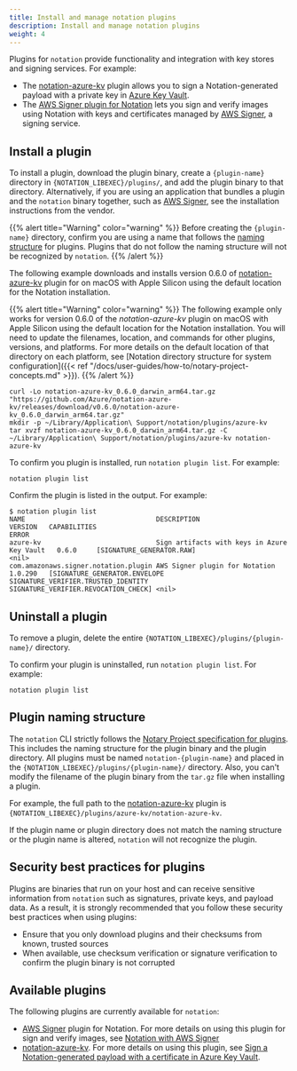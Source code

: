 ```yaml
---
title: Install and manage notation plugins
description: Install and manage notation plugins
weight: 4
---
```


Plugins for `notation` provide functionality and integration with key stores and signing services. For example:
- The [notation-azure-kv](https://github.com/Azure/notation-azure-kv) plugin allows you to sign a Notation-generated payload with a private key in [Azure Key Vault](https://learn.microsoft.com/en-us/azure/key-vault/general/overview?wt.mc_id=azurelearn_inproduct_oss_notaryproject).
- The [AWS Signer plugin for Notation](https://docs.aws.amazon.com/signer/latest/developerguide/image-signing-prerequisites.html) lets you sign and verify images using Notation with keys and certificates managed by [AWS Signer](https://docs.aws.amazon.com/signer/latest/developerguide/Welcome.html), a signing service.

## Install a plugin

To install a plugin, download the plugin binary, create a `{plugin-name}` directory in `{NOTATION_LIBEXEC}/plugins/`, and add the plugin binary to that directory. Alternatively, if you are using an application that bundles a plugin and the `notation` binary together, such as [AWS Signer](https://docs.aws.amazon.com/signer/latest/developerguide/image-signing-prerequisites.html), see the installation instructions from the vendor.

{{% alert title="Warning" color="warning" %}}
Before creating the `{plugin-name}` directory, confirm you are using a name that follows the [naming structure](#plugin-naming-structure) for plugins. Plugins that do not follow the naming structure will not be recognized by `notation`.
{{% /alert %}}

The following example downloads and installs version 0.6.0 of [notation-azure-kv](https://github.com/Azure/notation-azure-kv) plugin for on macOS with Apple Silicon using the default location for the Notation installation.

{{% alert title="Warning" color="warning" %}}
The following example only works for version 0.6.0 of the *notation-azure-kv* plugin on macOS with Apple Silicon using the default location for the Notation installation. You will need to update the filenames, location, and commands for other plugins, versions, and platforms. For more details on the default location of that directory on each platform, see [Notation directory structure for system configuration]({{< ref "/docs/user-guides/how-to/notary-project-concepts.md" >}}).
{{% /alert %}}

```console
curl -Lo notation-azure-kv_0.6.0_darwin_arm64.tar.gz "https://github.com/Azure/notation-azure-kv/releases/download/v0.6.0/notation-azure-kv_0.6.0_darwin_arm64.tar.gz"
mkdir -p ~/Library/Application\ Support/notation/plugins/azure-kv
tar xvzf notation-azure-kv_0.6.0_darwin_arm64.tar.gz -C ~/Library/Application\ Support/notation/plugins/azure-kv notation-azure-kv
```

To confirm you plugin is installed, run `notation plugin list`. For example:

```console
notation plugin list
```

Confirm the plugin is listed in the output. For example:

```console
$ notation plugin list
NAME                                 DESCRIPTION                                   VERSION   CAPABILITIES                                                             ERROR
azure-kv                             Sign artifacts with keys in Azure Key Vault   0.6.0     [SIGNATURE_GENERATOR.RAW]                                                                     <nil>
com.amazonaws.signer.notation.plugin AWS Signer plugin for Notation                1.0.290   [SIGNATURE_GENERATOR.ENVELOPE SIGNATURE_VERIFIER.TRUSTED_IDENTITY SIGNATURE_VERIFIER.REVOCATION_CHECK] <nil>
```

## Uninstall a plugin

To remove a plugin, delete the entire `{NOTATION_LIBEXEC}/plugins/{plugin-name}/` directory.

To confirm your plugin is uninstalled, run `notation plugin list`. For example:

```console
notation plugin list
```

## Plugin naming structure

The `notation` CLI strictly follows the [Notary Project specification for plugins](https://github.com/notaryproject/specifications/blob/main/specs/plugin-extensibility.md#plugin-mechanism). This includes the naming structure for the plugin binary and the plugin directory. All plugins must be named `notation-{plugin-name}` and placed in the `{NOTATION_LIBEXEC}/plugins/{plugin-name}/` directory. Also, you can't modify the filename of the plugin binary from the `tar.gz` file when installing a plugin.

For example, the full path to the [notation-azure-kv](https://github.com/Azure/notation-azure-kv) plugin is `{NOTATION_LIBEXEC}/plugins/azure-kv/notation-azure-kv`.

If the plugin name or plugin directory does not match the naming structure or the plugin name is altered, `notation` will not recognize the plugin.

## Security best practices for plugins

Plugins are binaries that run on your host and can receive sensitive information from `notation` such as signatures, private keys, and payload data. As a result, it is strongly recommended that you follow these security best practices when using plugins:

- Ensure that you only download plugins and their checksums from known, trusted sources
- When available, use checksum verification or signature verification to confirm the plugin binary is not corrupted

## Available plugins

The following plugins are currently available for `notation`:

- [AWS Signer](https://docs.aws.amazon.com/signer/latest/developerguide/image-signing-prerequisites.html) plugin for Notation. For more details on using this plugin for sign and verify images, see [Notation with AWS Signer](https://aws.amazon.com/blogs/containers/announcing-container-image-signing-with-aws-signer-and-amazon-eks/)
- [notation-azure-kv](https://github.com/Azure/notation-azure-kv). For more details on using this plugin, see [Sign a Notation-generated payload with a certificate in Azure Key Vault](https://learn.microsoft.com/azure/container-registry/container-registry-tutorial-sign-build-push?wt.mc_id=azurelearn_inproduct_oss_notaryproject).